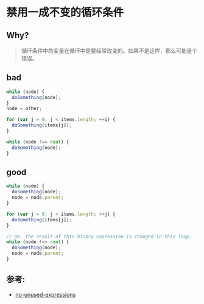 # 禁用一成不变的循环条件

## Why?

> 循环条件中的变量在循环中是要经常改变的。如果不是这样，那么可能是个错误。

## bad

```js
while (node) {
  doSomething(node);
}
node = other;

for (var j = 0; j < items.length; ++i) {
  doSomething(items[j]);
}

while (node !== root) {
  doSomething(node);
}
```

## good

```js
while (node) {
  doSomething(node);
  node = node.parent;
}

for (var j = 0; j < items.length; ++j) {
  doSomething(items[j]);
}

// OK, the result of this binary expression is changed in this loop.
while (node !== root) {
  doSomething(node);
  node = node.parent;
}
```

## 参考:

- [no-unused-expressions](https://eslint.org/docs/rules/no-unused-expressions)
